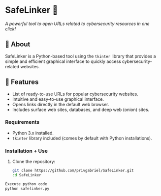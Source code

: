 # SafeLinker 🔗  
*A powerful tool to open URLs related to cybersecurity resources in one click!*

## 📜 About
SafeLinker is a Python-based tool using the `tkinter` library that provides a simple and efficient graphical interface to quickly access cybersecurity-related websites. 

## 🚀 Features
- List of ready-to-use URLs for popular cybersecurity websites.  
- Intuitive and easy-to-use graphical interface.  
- Opens links directly in the default web browser.  
- Includes surface web sites, databases, and deep web (onion) sites.  

### Requirements 
- Python 3.x installed.  
- `tkinter` library included (comes by default with Python installations).  

### Installation + Use

1. Clone the repository:  
   ```bash
   git clone https://github.com/privgabriel/SafeLinker.git
   cd SafeLinker

 ```bash
 Execute python code
 python safelinker.py